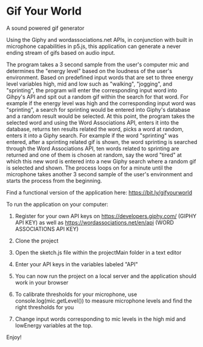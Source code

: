 # Gif Your World
A sound powered gif generator

Using the Giphy and wordassociations.net APIs, in conjunction with built in microphone capabilities in p5.js, this application can generate a never ending stream of gifs based on audio input.

The program takes a 3 second sample from the user's computer mic and determines the "energy level" based on the loudness of the user's environment. Based on predefined input words that are set to three energy level variables high, mid and low such as "walking", "jogging", and "sprinting", the program will enter the corresponding input word into Gihpy's API and spit out a random gif within the search for that word. For example if the energy level was high and the corresponding input word was "sprinting", a search for sprinting would be entered into Giphy's database and a random result would be selected. At this point, the program takes the selected word and using the Word Associations API, enters it into the database, returns ten results related the word, picks a word at random, enters it into a Giphy search. For example if the word "sprinting" was entered, after a sprinting related gif is shown, the word sprinting is searched through the Word Associations API, ten words related to sprinting are returned and one of them is chosen at random, say the word "tired" at which this new word is entered into a new Giphy search where a random gif is selected and shown. The process loops on for a minute until the microphone takes another 3 second sample of the user's environment and starts the process from the beginning.

Find a functional version of the application here: https://bit.ly/gifyourworld

To run the application on your computer:

1. Register for your own API keys on https://developers.giphy.com/ (GIPHY API KEY) as well as https://wordassociations.net/en/api (WORD ASSOCIATIONS API KEY)

2. Clone the project

3. Open the sketch.js file within the projectMain folder in a text editor

4. Enter your API keys in the variables labeled "API"

5. You can now run the project on a local server and the application should work in your browser

6. To calibrate thresholds for your microphone, use console.log(mic.getLevel()) to measure microphone levels and find the right thresholds for you 

7. Change input words corresponding to mic levels in the high mid and lowEnergy variables at the top.

Enjoy!





